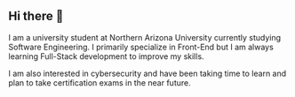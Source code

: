 ## Hi there 👋

I am a university student at Northern Arizona University currently studying Software Engineering. I primarily specialize in Front-End but I am always learning Full-Stack development to improve my skills.

I am also interested in cybersecurity and have been taking time to learn and plan to take certification exams in the near future. 

<!--
**benjamin-levine/benjamin-levine** is a ✨ _special_ ✨ repository because its `README.md` (this file) appears on your GitHub profile.

Here are some ideas to get you started:

- 🔭 I’m currently working on ...
- 🌱 I’m currently learning ...
- 👯 I’m looking to collaborate on ...
- 🤔 I’m looking for help with ...
- 💬 Ask me about ...
- 📫 How to reach me: ...
- 😄 Pronouns: ...
- ⚡ Fun fact: ...
-->
